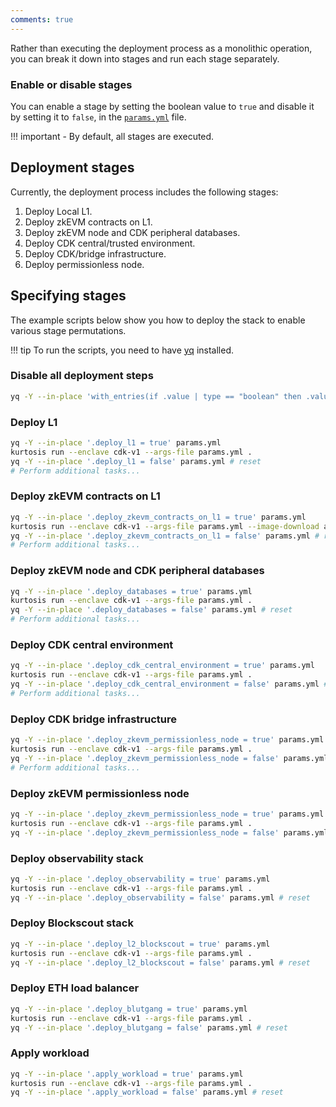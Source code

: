 ```yaml
---
comments: true
---
```


Rather than executing the deployment process as a monolithic operation, you can break it down into stages and run each stage separately.

### Enable or disable stages

You can enable a stage by setting the boolean value to `true` and disable it by setting it to `false`, in the [`params.yml`](https://github.com/0xPolygon/kurtosis-cdk/blob/main/params.yml) file.

!!! important
    - By default, all stages are executed.

## Deployment stages

Currently, the deployment process includes the following stages:

  1. Deploy Local L1.
  2. Deploy zkEVM contracts on L1.
  3. Deploy zkEVM node and CDK peripheral databases.
  4. Deploy CDK central/trusted environment.
  5. Deploy CDK/bridge infrastructure.
  6. Deploy permissionless node.

## Specifying stages

The example scripts below show you how to deploy the stack to enable various stage permutations.

!!! tip
    To run the scripts, you need to have [yq](https://pypi.org/project/yq/) installed.

### Disable all deployment steps

```sh
yq -Y --in-place 'with_entries(if .value | type == "boolean" then .value = false else . end)' params.yml
```

### Deploy L1

```sh
yq -Y --in-place '.deploy_l1 = true' params.yml
kurtosis run --enclave cdk-v1 --args-file params.yml .
yq -Y --in-place '.deploy_l1 = false' params.yml # reset
# Perform additional tasks...
```

### Deploy zkEVM contracts on L1

```sh
yq -Y --in-place '.deploy_zkevm_contracts_on_l1 = true' params.yml
kurtosis run --enclave cdk-v1 --args-file params.yml --image-download always .
yq -Y --in-place '.deploy_zkevm_contracts_on_l1 = false' params.yml # reset
# Perform additional tasks...
```

### Deploy zkEVM node and CDK peripheral databases

```sh
yq -Y --in-place '.deploy_databases = true' params.yml
kurtosis run --enclave cdk-v1 --args-file params.yml .
yq -Y --in-place '.deploy_databases = false' params.yml # reset
# Perform additional tasks...
```

### Deploy CDK central environment

```sh
yq -Y --in-place '.deploy_cdk_central_environment = true' params.yml
kurtosis run --enclave cdk-v1 --args-file params.yml .
yq -Y --in-place '.deploy_cdk_central_environment = false' params.yml # reset
# Perform additional tasks...
```

### Deploy CDK bridge infrastructure

```sh
yq -Y --in-place '.deploy_zkevm_permissionless_node = true' params.yml
kurtosis run --enclave cdk-v1 --args-file params.yml .
yq -Y --in-place '.deploy_zkevm_permissionless_node = false' params.yml # reset
# Perform additional tasks...
```

### Deploy zkEVM permissionless node

```sh
yq -Y --in-place '.deploy_zkevm_permissionless_node = true' params.yml
kurtosis run --enclave cdk-v1 --args-file params.yml .
yq -Y --in-place '.deploy_zkevm_permissionless_node = false' params.yml # reset
```

### Deploy observability stack

```sh
yq -Y --in-place '.deploy_observability = true' params.yml
kurtosis run --enclave cdk-v1 --args-file params.yml .
yq -Y --in-place '.deploy_observability = false' params.yml # reset
```

### Deploy Blockscout stack

```sh
yq -Y --in-place '.deploy_l2_blockscout = true' params.yml
kurtosis run --enclave cdk-v1 --args-file params.yml .
yq -Y --in-place '.deploy_l2_blockscout = false' params.yml # reset
```

### Deploy ETH load balancer

```sh
yq -Y --in-place '.deploy_blutgang = true' params.yml
kurtosis run --enclave cdk-v1 --args-file params.yml .
yq -Y --in-place '.deploy_blutgang = false' params.yml # reset
```

### Apply workload

```sh
yq -Y --in-place '.apply_workload = true' params.yml
kurtosis run --enclave cdk-v1 --args-file params.yml .
yq -Y --in-place '.apply_workload = false' params.yml # reset
```
